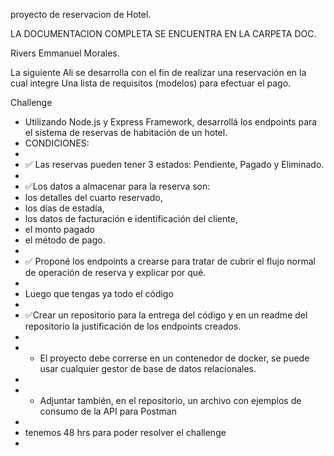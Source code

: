 
proyecto de reservacion de Hotel. 

LA DOCUMENTACION COMPLETA SE ENCUENTRA EN LA CARPETA DOC. 

Rivers Emmanuel Morales.   

La siguiente Ali  se desarrolla con el fin de realizar una reservación  en la cual integre 
Una lista de requisitos (modelos) para efectuar el pago. 

Challenge
* Utilizando Node.js y Express Framework, desarrollá los endpoints para el sistema de reservas de habitación de un hotel.
* CONDICIONES:
* 
* ✅ Las reservas pueden tener 3 estados: Pendiente, Pagado y Eliminado.
* 
* ✅Los datos a almacenar para la reserva son:
*  los detalles del cuarto reservado,
*  los días de estadía,
*  los datos de facturación e identificación del cliente, 
* el monto pagado
*  el método de pago.
* 
* ✅ Proponé los endpoints a crearse para tratar de cubrir el flujo normal de operación de reserva y explicar por qué.
* 
* Luego que tengas ya todo el código
* 
* ✅Crear un repositorio para la entrega del código y en un readme del repositorio la justificación de los endpoints creados.
* 
* - El proyecto debe correrse en un contenedor de docker, se puede usar cualquier gestor de base de datos relacionales.
* 
* - Adjuntar también, en el repositorio, un archivo con ejemplos de consumo de la API para Postman
* 
* tenemos 48 hrs para poder resolver el challenge
* 
